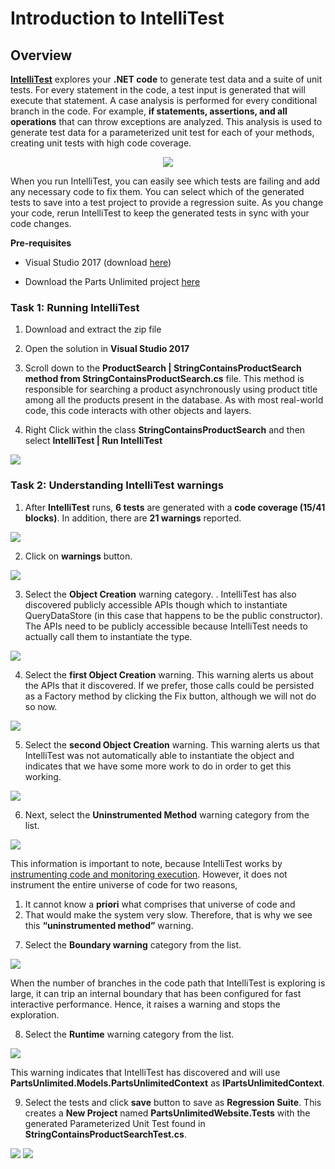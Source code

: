 # Introduction to IntelliTest

## Overview

**[IntelliTest](https://msdn.microsoft.com/en-IN/library/dn823749.aspx)** explores your **.NET code** to generate test data and a suite of unit tests. For every statement in the code, a test input is generated that will execute that statement.
A case analysis is performed for every conditional branch in the code. For example, **if statements, assertions, and all operations** that can throw exceptions are analyzed. This 
analysis is used to generate test data for a parameterized unit test for each of your methods, creating unit tests with high code coverage.
<p align="center">
<img src="/Feature Demos/IntelliTest/media/thumbnail.png">
</p>

When you run IntelliTest, you can easily see which tests are failing and add any necessary code to fix them. You can select which of the generated tests to save into a test project to provide a regression suite. As you change your code, rerun IntelliTest to keep the generated tests in sync with your code changes.

**Pre-requisites**

- Visual Studio 2017 (download [here](https://www.visualstudio.com/vs/visual-studio-2017-rc/))

- Download the Parts Unlimited project [here](https://github.com/Microsoft/PartsUnlimited/tree/aspnet45)


### Task 1: Running IntelliTest

1. Download and extract the zip file

2. Open the solution in **Visual Studio 2017**

3. Scroll down to the **ProductSearch | StringContainsProductSearch method from StringContainsProductSearch.cs** file. This method is responsible for searching a product asynchronously using product title among all the products present in the database. As with most real-world code, this code interacts with other objects and layers.

 
4. Right Click within the class **StringContainsProductSearch** and then select **IntelliTest | Run IntelliTest**

 <img src="/Feature Demos/IntelliTest/media/1.png">


### Task 2: Understanding IntelliTest warnings

1. After **IntelliTest** runs, **6 tests** are generated with a **code coverage (15/41 blocks)**. In addition, there are **21 warnings** reported.

 <img src="/Feature Demos/IntelliTest/media/2.png">

2. Click on **warnings** button.

 <img src="/Feature Demos/IntelliTest/media/3.png">

3. Select the **Object Creation** warning category. . IntelliTest has also discovered publicly accessible APIs though which to instantiate QueryDataStore (in this case that happens to be the public constructor). The APIs need to be publicly accessible because IntelliTest needs to actually call them to instantiate the type. 

 <img src="/Feature Demos/IntelliTest/media/4.png">

4. Select the **first Object Creation** warning. This warning alerts us about the APIs that it discovered. If we prefer, those calls could be persisted as a Factory method by clicking the Fix button, although we will not do so now.

 <img src="/Feature Demos/IntelliTest/media/5.png">

5. Select the **second Object Creation** warning. This warning alerts us that IntelliTest was not automatically able to instantiate the object and indicates that we have some more work to do in order to get this working.

 <img src="/Feature Demos/IntelliTest/media/6.png">

6. Next, select the **Uninstrumented Method** warning category  from the list.

 <img src="/Feature Demos/IntelliTest/media/7.png">

  This information is important to note, because IntelliTest works by [instrumenting code and monitoring execution](https://blogs.msdn.microsoft.com/visualstudioalm/2014/12/11/smart-unit-tests-a-mental-model/). However, it does not instrument the entire universe of code for two reasons,
 1) It cannot know a **priori** what comprises that universe of code and
 2) That would make the system very slow. Therefore, that is why we see this **“uninstrumented method”** warning.

7. Select the **Boundary warning** category from the list.

 <img src="/Feature Demos/IntelliTest/media/8.png">

 When the number of branches in the code path that IntelliTest is exploring is large, it can trip an internal boundary that has been  configured for fast interactive performance. Hence, it raises a warning and stops the exploration.

8. Select the **Runtime** warning category from the list.

 <img src="/Feature Demos/IntelliTest/media/9.png">
 
 This warning indicates that IntelliTest has discovered and will use **PartsUnlimited.Models.PartsUnlimitedContext** as **IPartsUnlimitedContext**.
 
9. Select the tests and click **save** button to save as **Regression Suite**. This creates a **New Project** named **PartsUnlimitedWebsite.Tests** with the generated Parameterized Unit Test found in **StringContainsProductSearchTest.cs**.

 <img src="/Feature Demos/IntelliTest/media/10.png">
 
 <img src="/Feature Demos/IntelliTest/media/11.png">



